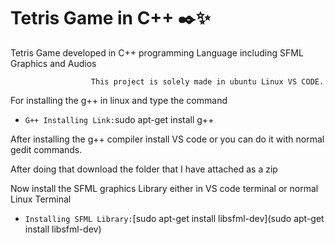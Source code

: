# Tetris Game in C++ ✒️✨
Tetris Game developed in C++ programming Language including SFML Graphics and Audios

                      This project is solely made in ubuntu Linux VS CODE.

For installing the g++ in linux and type the command

- `G++ Installing Link:`sudo apt-get install g++

After installing the g++ compiler install VS code or you can do it with normal gedit commands.

After doing that download the folder that I have attached as a zip

Now install the SFML graphics Library either in VS code terminal or normal Linux Terminal

- `Installing SFML Library:`[sudo apt-get install libsfml-dev](sudo apt-get install libsfml-dev)



